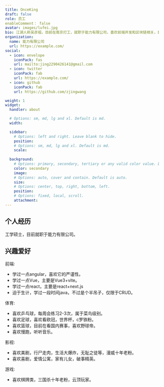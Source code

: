 ```yaml
---
title: OnceKing
draft: false
role: 员工
enableComment： false
avatar: images/lufei.jpg
bio: 江湖人称吴彦祖，目前在南京打工，就职于能力有限公司，喜欢前端开发和区块链相关，目前在研究零知识证明和差分隐私。
organization:
  name: 能力有限公司
  url: https://example.com/
social:
  - icon: envelope
    iconPack: fas
    url: mailto:jing2290426141@gmail.com
  - icon: twitter
    iconPack: fab
    url: https://example.com/
  - icon: github
    iconPack: fab
    url: https://github.com/zjingwang

weight: 1
widget:
  handler: about

  # Options: sm, md, lg and xl. Default is md.
  width:

  sidebar:
    # Options: left and right. Leave blank to hide.
    position:
    # Options: sm, md, lg and xl. Default is md.
    scale:
  
  background:
    # Options: primary, secondary, tertiary or any valid color value. Default is primary.
    color: secondary
    image:
    # Options: auto, cover and contain. Default is auto.
    size:
    # Options: center, top, right, bottom, left.
    position:
    # Options: fixed, local, scroll.
    attachment: 
---
```


## 个人经历

工学硕士，目前就职于能力有限公司。

## 兴趣爱好  

前端:
- 学过一点angular，喜欢它的严谨性。
- 学过一点Vue，主要是Vue3+vite。
- 学过一点react，主要是react+next.js
- 迫于生计，学过一段时间java，不过是个半吊子，仅限于CRUD。

体育:
- 喜欢乒乓球，每周会练习2-3次，属于菜鸟级别。
- 喜欢足球，喜欢看欧冠，世界杯，c罗铁粉。
- 喜欢篮球，目前在看国内赛事，喜欢野球帝。
- 喜欢慢跑，听听音乐。

影视:
- 喜欢美剧，行尸走肉，生活大爆炸，无耻之徒等，漫威十年老粉。
- 喜欢喜剧，爱情公寓，家有儿女，破事精英。

游戏:
- 喜欢棋牌类，三国杀十年老粉，云顶玩家。
